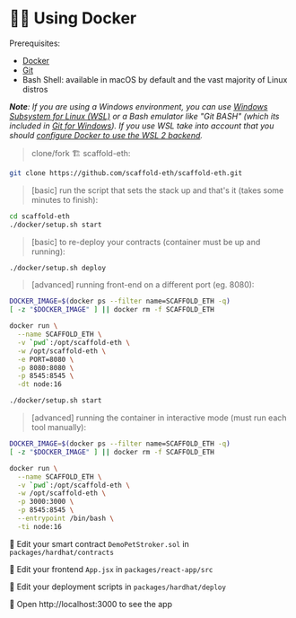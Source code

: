 # 🏄‍♂️ Using Docker

Prerequisites: 
- [Docker](https://docs.docker.com/engine/install/)
- [Git](https://git-scm.com/)
- Bash Shell: available in macOS by default and the vast majority of Linux distros

***Note**: If you are using a Windows environment, you can use [Windows Subsystem for Linux (WSL)](https://docs.microsoft.com/en-us/windows/wsl/) or a Bash emulator like "Git BASH" (which its included in [Git for Windows](https://gitforwindows.org/)). If you use WSL take into account that you should [configure Docker to use the WSL 2 backend](https://docs.docker.com/desktop/windows/wsl/).*


> clone/fork 🏗 scaffold-eth:

```bash
git clone https://github.com/scaffold-eth/scaffold-eth.git
```

> [basic] run the script that sets the stack up and that's it (takes some minutes to finish):

```bash
cd scaffold-eth
./docker/setup.sh start
```

> [basic] to re-deploy your contracts (container must be up and running):

```bash
./docker/setup.sh deploy
```

> [advanced] running front-end on a different port (eg. 8080):

```bash
DOCKER_IMAGE=$(docker ps --filter name=SCAFFOLD_ETH -q)
[ -z "$DOCKER_IMAGE" ] || docker rm -f SCAFFOLD_ETH

docker run \
  --name SCAFFOLD_ETH \
  -v `pwd`:/opt/scaffold-eth \
  -w /opt/scaffold-eth \
  -e PORT=8080 \
  -p 8080:8080 \
  -p 8545:8545 \
  -dt node:16

./docker/setup.sh start
```

> [advanced] running the container in interactive mode (must run each tool manually):

```bash
DOCKER_IMAGE=$(docker ps --filter name=SCAFFOLD_ETH -q)
[ -z "$DOCKER_IMAGE" ] || docker rm -f SCAFFOLD_ETH

docker run \
  --name SCAFFOLD_ETH \
  -v `pwd`:/opt/scaffold-eth \
  -w /opt/scaffold-eth \
  -p 3000:3000 \
  -p 8545:8545 \
  --entrypoint /bin/bash \
  -ti node:16
```

🔏 Edit your smart contract `DemoPetStroker.sol` in `packages/hardhat/contracts`

📝 Edit your frontend `App.jsx` in `packages/react-app/src`

💼 Edit your deployment scripts in `packages/hardhat/deploy`

📱 Open http://localhost:3000 to see the app
